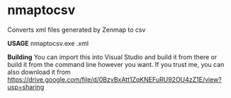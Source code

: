 # nmaptocsv
Converts xml files generated by Zenmap to csv

<b>USAGE</b>
nmaptocsv.exe <filename>.xml

<b>Building</b>
You can import this into Visual Studio and build it from there or build it from the command line however you want.
If you trust me, you can also download it from https://drive.google.com/file/d/0BzvBxAtt1ZqKNEFuRU92OU4zZ1E/view?usp=sharing
